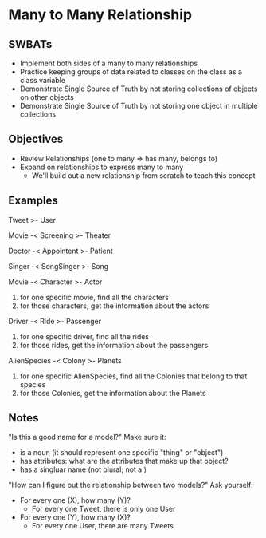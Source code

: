 Many to Many Relationship
===

## SWBATs
- Implement both sides of a many to many relationships
- Practice keeping groups of data related to classes on the class as a class variable
- Demonstrate Single Source of Truth by not storing collections of objects on other objects
- Demonstrate Single Source of Truth by not storing one object in multiple collections


## Objectives
- Review Relationships (one to many => has many, belongs to)
- Expand on relationships to express many to many
  - We'll build out a new relationship from scratch to teach this concept

## Examples

Tweet >- User


Movie -< Screening >- Theater

Doctor -< Appointent >- Patient

Singer -< SongSinger >- Song

Movie -< Character >- Actor
1. for one specific movie, find all the characters
2. for those characters, get the information about the actors

Driver -< Ride >- Passenger
1. for one specific driver, find all the rides
2. for those rides, get the information about the passengers

AlienSpecies -< Colony >- Planets
1. for one specific AlienSpecies, find all the Colonies that belong to that species
2. for those Colonies, get the information about the Planets


## Notes

"Is this a good name for a model?" Make sure it:
- is a noun (it should represent one specific "thing" or "object")
- has attributes: what are the attributes that make up that object?
- has a singluar name (not plural; not a )

"How can I figure out the relationship between two models?" Ask yourself:
- For every one (X), how many (Y)?
    - For every one Tweet, there is only one User
- For every one (Y), how many (X)?
    - For every one User, there are many Tweets